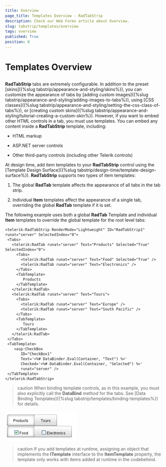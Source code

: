 ```yaml
---
title: Overview
page_title: Templates Overview - RadTabStrip
description: Check our Web Forms article about Overview.
slug: tabstrip/templates/overview
tags: overview
published: True
position: 0
---
```


# Templates Overview

## 

**RadTabStrip** tabs are extremely configurable. In addition to the preset [skins]({%slug tabstrip/appearance-and-styling/skins%}), you can customize the appearance of tabs by [adding custom images]({%slug tabstrip/appearance-and-styling/adding-images-to-tabs%}), using [CSS classes]({%slug tabstrip/appearance-and-styling/setting-the-css-class-of-tabs%}), or [creating custom skins]({%slug tabstrip/appearance-and-styling/tutorial-creating-a-custom-skin%}). However, if you want to embed other HTML controls in a tab, you must use templates. You can embed any content inside a **RadTabStrip** template, including:

* HTML markup

* ASP.NET server controls

* Other third-party controls (including other Telerik controls)

At design time, add item templates to your **RadTabStrip** control using the [Template Design Surface]({%slug tabstrip/design-time/template-design-surface%}). **RadTabStrip** supports two types of item templates:

1. The global **RadTab** template affects the appearance of all tabs in the tab strip.

1. Individual **Item** templates affect the appearance of a single tab, overriding the global **RadTab** template if it is set.

The following example uses both a global **RadTab** Template and individual **Item** templates to override the global template for the root level tabs:

````ASPNET	
<telerik:RadTabStrip RenderMode="Lightweight" ID="RadTabStrip1" runat="server" SelectedIndex="0">
 <Tabs>
   <telerik:RadTab runat="server" Text="Products" Selected="True" SelectedIndex="0">
     <Tabs>
       <telerik:RadTab runat="server" Text="Food" Selected="True" />
       <telerik:RadTab runat="server" Text="Electronics" />
     </Tabs>
     <TabTemplate>
        Products
     </TabTemplate>
   </telerik:RadTab>
   <telerik:RadTab runat="server" Text="Tours">
     <Tabs>
       <telerik:RadTab runat="server" Text="Europe" />
       <telerik:RadTab runat="server" Text="South Pacific" />
     </Tabs>
     <TabTemplate>
        Tours
     </TabTemplate>
   </telerik:RadTab>
 </Tabs>
 <TabTemplate>
    <asp:CheckBox
       ID="CheckBox1"
       Text='<%# DataBinder.Eval(Container, "Text") %>'
       Checked='<%# DataBinder.Eval(Container, "Selected") %>'
       runat="server" />
 </TabTemplate>
</telerik:RadTabStrip> 	
````

>caution When binding template controls, as in this example, you must also explicitly call the **DataBind** method for the tabs. See [Data Binding Templates]({%slug tabstrip/templates/binding-templates%}) for details.
>

![RadTabStrip templates](images/tabstrip_radtabstriptemplates.png)

>caution If you add templates at runtime, assigning an object that implements the **ITemplate** interface to the **ItemTemplate** property, the template only works with items added at runtime in the codebehind.
>

